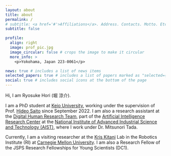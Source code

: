 ```yaml
---
layout: about
title: about
permalink: /
# subtitle: <a href='#'>Affiliations</a>. Address. Contacts. Motto. Etc.
subtitle: false

profile:
  align: right
  image: prof_pic.jpg
  image_circular: false # crops the image to make it circular
  more_info: >
    <p>Yokohama, Japan 223-0061</p>

news: true # includes a list of news items
selected_papers: true # includes a list of papers marked as "selected={true}"
social: true # includes social icons at the bottom of the page
---
```


Hi, I am Ryosuke Hori (堀 涼介).

I am a PhD student at [Keio University](https://www.keio.ac.jp/en/), working under the supervision of Prof. [Hideo Saito](https://www.st.keio.ac.jp/en/tprofile/ics/hideo.saito.html) since September 2022. I am also a research assistant at the [Digital Human Research Team](https://dhrt.notion.site/Digital-Human-Research-Team-AIRC-AIST-8d53e3c09734402092effc93f52eee6a), part of the [Artificial Intelligence Research Center](https://www.airc.aist.go.jp/en/) at the [National Institute of Advanced Industrial Science and Technology (AIST)](https://unit.aist.go.jp/ai/), where I work under Dr. Mitsunori Tada.

Currently, I am a visiting researcher at the [Kris Kitani](https://kriskitani.github.io/) Lab in the Robotics Institute (RI) at [Carnegie Mellon University](https://www.cmu.edu/). I am also a Research Fellow of the JSPS Research Fellowships for Young Scientists (DC1).

<!-- Write your biography here. Tell the world about yourself. Link to your favorite [subreddit](http://reddit.com). You can put a picture in, too. The code is already in, just name your picture `prof_pic.jpg` and put it in the `img/` folder.

Put your address / P.O. box / other info right below your picture. You can also disable any of these elements by editing `profile` property of the YAML header of your `_pages/about.md`. Edit `_bibliography/papers.bib` and Jekyll will render your [publications page](/al-folio/publications/) automatically.

Link to your social media connections, too. This theme is set up to use [Font Awesome icons](https://fontawesome.com/) and [Academicons](https://jpswalsh.github.io/academicons/), like the ones below. Add your Facebook, Twitter, LinkedIn, Google Scholar, or just disable all of them. -->
